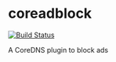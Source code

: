 # coreadblock
[![Build Status](https://travis-ci.org/ruijzhan/coreadblock.svg?branch=master)](https://travis-ci.org/ruijzhan/coreadblock)

A CoreDNS plugin to block ads
